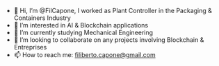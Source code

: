- 👋 Hi, I’m @FilCapone, I worked as Plant Controller in the Packaging & Containers Industry
- 👀 I’m interested in AI & Blockchain applications
- 🌱 I’m currently studying Mechanical Engineering
- 💞️ I’m looking to collaborate on any projects involving Blockchain & Entreprises
- 📫 How to reach me: filiberto.capone@gmail.com
